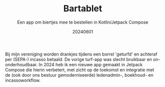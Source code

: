 ﻿---
{
  "title": "Bartablet",
  "subtitle": "Een app om biertjes mee te bestellen in Kotlin/Jetpack Compose",
  "image": "https://leading-whisper-59df6e3f28.media.strapiapp.com/bartablet_29965732e1.png",
  "tags": [
    "solo",
    "programmeren",
    "vereniging"
  ],
  "links": [
    {
      "text": "Repository",
      "href": "https://github.com/grooverjazz/bar"
    },
    {
      "text": "Documentatie",
      "href": "https://docs.google.com/document/d/13y2PimAA90RxNFoKKKYDVXsU0YkKKWx4LB_UWDWK3Qg"
    }
  ],
  "date": "20240601"
}
---

Bij mijn vereniging worden drankjes tijdens een borrel 'geturfd' en achteraf per (SEPA-) incasso betaald.
De vorige turf-app was slecht bruikbaar en on-onderhoudbaar.
In 2024 heb ik een nieuwe app gemaakt in Jetpack Compose die hierin verbetert, met zicht op de toekomst en integratie met de (ook door ons bestuur gemoderniseerde) ledenadmin-, boekhoud- en incassoworkflow.